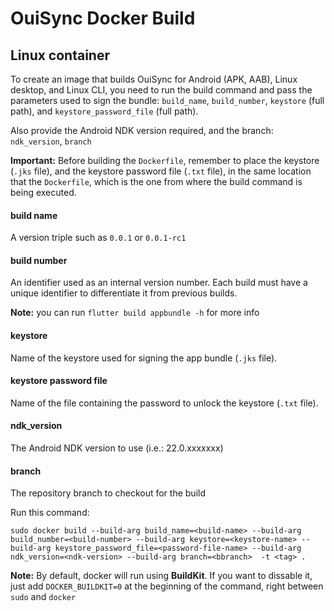 # OuiSync Docker Build

## Linux container
To create an image that builds OuiSync for Android (APK, AAB), Linux desktop, and Linux CLI, you need to run the build command and pass the parameters used to 
sign the bundle: `build_name`, `build_number`, `keystore` (full path), and `keystore_password_file` (full path).

Also provide the Android NDK version required, and the branch: `ndk_version`, `branch`

**Important:** Before building the `Dockerfile`, remember to place the keystore (`.jks` file), and the keystore password file (`.txt` file), in the same 
location that the `Dockerfile`, which is the one from where the build command is being executed.

#### build name
A version triple such as `0.0.1` or `0.0.1-rc1`

#### build number
An identifier used as an internal version number.
Each build must have a unique identifier to differentiate it from previous builds.

**Note:** you can run `flutter build appbundle -h` for more info

#### keystore
Name of the keystore used for signing the app bundle (`.jks` file). 

#### keystore password file
Name of the file containing the password to unlock the keystore (`.txt` file).

#### ndk_version
The Android NDK version to use (i.e.: 22.0.xxxxxxx)

#### branch
The repository branch to checkout for the build

Run this command:

`sudo docker build --build-arg build_name=<build-name> --build-arg build_number=<build-number> --build-arg keystore=<keystore-name> --build-arg keystore_password_file=<password-file-name> --build-arg ndk_version=<ndk-version> --build-arg branch=<bbranch>  -t <tag> .`

**Note:** By default, docker will run using **BuildKit**. If you want to dissable it, just add `DOCKER_BUILDKIT=0` at the beginning of the command, right between `sudo` and `docker`
